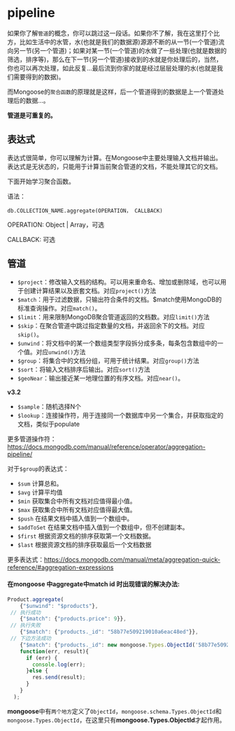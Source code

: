# pipeline

如果你了解`管道`的概念，你可以跳过这一段话。如果你不了解，我在这里打个比方，比如生活中的水管，水(也就是我们的数据源)源源不断的从一节(一个管道)流向另一节(另一个管道)；如果对某一节(一个管道)的水做了一些处理(也就是数据的筛选，排序等)，那么在下一节(另一个管道)接收到的水就是你处理后的，当然，你也可以再次处理，如此反复...最后流到你家的就是经过层层处理的水(也就是我们需要得到的数据)。

而Mongoose的`聚合函数`的原理就是这样，后一个管道得到的数据是上一个管道处理后的数据...。

**管道是可重复的。**

## 表达式

表达式很简单，你可以理解为计算。在Mongoose中主要处理输入文档并输出。表达式是无状态的，只能用于计算当前聚合管道的文档，不能处理其它的文档。

下面开始学习聚合函数。

语法：

```
db.COLLECTION_NAME.aggregate(OPERATION， CALLBACK)
```

OPERATION: Object | Array，可选

CALLBACK: 可选

## 管道

- `$project`：修改输入文档的结构。可以用来重命名、增加或删除域，也可以用于创建计算结果以及嵌套文档。对应`project()`方法
- `$match`：用于过滤数据，只输出符合条件的文档。$match使用MongoDB的标准查询操作。对应`match()`。
- `$limit`：用来限制MongoDB聚合管道返回的文档数。对应`limit()`方法
- `$skip`：在聚合管道中跳过指定数量的文档，并返回余下的文档。对应`skip()`。
- `$unwind`：将文档中的某一个数组类型字段拆分成多条，每条包含数组中的一个值。对应`unwind()`方法
- `$group`：将集合中的文档分组，可用于统计结果。对应`group()`方法
- `$sort`：将输入文档排序后输出。对应`sort()`方法
- `$geoNear`：输出接近某一地理位置的有序文档。对应`near()`。

**v3.2**

- `$sample`：随机选择N个
- `$lookup`：连接操作符，用于连接同一个数据库中另一个集合，并获取指定的文档，类似于populate

更多管道操作符：<https://docs.mongodb.com/manual/reference/operator/aggregation-pipeline/>



对于`$group`的表达式：

- `$sum` 计算总和。
- `$avg` 计算平均值 
- `$min` 获取集合中所有文档对应值得最小值。
- `$max` 获取集合中所有文档对应值得最大值。
- `$push` 在结果文档中插入值到一个数组中。
- `$addToSet` 在结果文档中插入值到一个数组中，但不创建副本。
- `$first` 根据资源文档的排序获取第一个文档数据。
- `$last` 根据资源文档的排序获取最后一个文档数据



更多表达式：<https://docs.mongodb.com/manual/meta/aggregation-quick-reference/#aggregation-expressions>

#### 在mongoose 中aggregate中match id 时出现错误的解决办法:

```js
Product.aggregate(
    {"$unwind": "$products"},
 // 执行成功
    {"$match": {"products.price": 9}},
 // 执行失败
    {"$match": {"products._id": "58b77e509219010a6eac48ed"}},
 // 下边方法成功
    {"$match": {"products._id": new mongoose.Types.ObjectId('58b77e509219010a6eac48ed')}}, 
    function(err, result){
      if (err) {
        console.log(err);
      }else {
        res.send(result);
      }
    }
  );
```

**mongoose**中有`两个地方`定义了`ObjectId`，`mongoose.schema.Types.ObjectId`和`mongoose.Types.ObjectId`，在这里只有**mongoose.Types.ObjectId**才起作用。